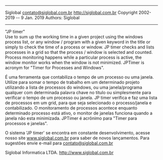  ************************************
 Siglobal  <contato@siglobal.com.br>
 http://siglobal.com.br
 Copyright 2002-2019 --  9 Jan. 2019
 Authors: Siglobal    

 **************************************

"JP timer"  
Use to sum up the working time in a given project using the windows process list, or any window / program with a given keyword in the title or simply to check the time of a process or window. JP timer checks and lists processes in a grid so that the process / window is selected and counted. Process monitoring happens while a particular process is active, the window monitor works when the window is not minimized. JPTimer is acronym for "Timer for Processes and Windows".

É uma ferramenta que contabiliza o tempo de um processo ou uma janela. Utilize para somar o tempo de trabalho em um determinado projeto utilizando a lista de processos do windows, ou uma janela/programa qualquer com determinada palavra chave no titulo ou simplesmente para verificar o tempo de um processo ou janela.  JP timer verifica e faz uma lista de processos em um grid, para que seja selecionado o processo/janela e contabilizado.  O monitoramento de processos acontece enquanto determinado processo está ativo, o monitor de janelas funciona quando a janela não esta minimizada.  JPTimer é acrônimo para "Timer para processos e janelas".




O sistema 'JP timer' se encontra em constante 
desenvolvimento, acesse nosso site www.siglobal.com.br 
para saber de novos lançamentos. Para sugestões envie
e-mail para contato@siglobal.com.br
 

Siglobal Informatica LTDA.
http://www.siglobal.com.br
